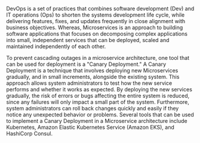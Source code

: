 DevOps is a set of practices that combines software development (Dev) and IT operations (Ops) to shorten the systems development life cycle, while delivering features, fixes, and updates frequently in close alignment with business objectives. Whereas, Microservices is an approach to building software applications that focuses on decomposing complex applications into small, independent services that can be deployed, scaled and maintained independently of each other.

To prevent cascading outages in a microservice architecture, one tool that can be used for deployment is a "Canary Deployment." A Canary Deployment is a technique that involves deploying new Microservices gradually, and in small increments, alongside the existing system. This approach allows system administrators to test how the new service performs and whether it works as expected. By deploying the new services gradually, the risk of errors or bugs affecting the entire system is reduced, since any failures will only impact a small part of the system. Furthermore, system administrators can roll back changes quickly and easily if they notice any unexpected behavior or problems. Several tools that can be used to implement a Canary Deployment in a Microservice architecture include Kubernetes, Amazon Elastic Kubernetes Service (Amazon EKS), and HashiCorp Consul.

